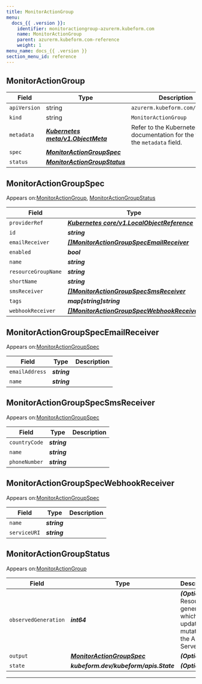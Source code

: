 ```yaml
---
title: MonitorActionGroup
menu:
  docs_{{ .version }}:
    identifier: monitoractiongroup-azurerm.kubeform.com
    name: MonitorActionGroup
    parent: azurerm.kubeform.com-reference
    weight: 1
menu_name: docs_{{ .version }}
section_menu_id: reference
---
```


## MonitorActionGroup
| Field | Type | Description |
| ------ | ----- | ----------- |
| `apiVersion` | string | `azurerm.kubeform.com/v1alpha1` |
|    `kind` | string | `MonitorActionGroup` |
| `metadata` | ***[Kubernetes meta/v1.ObjectMeta](https://kubernetes.io/docs/reference/generated/kubernetes-api/v1.13/#objectmeta-v1-meta)***|Refer to the Kubernetes API documentation for the fields of the `metadata` field.|
| `spec` | ***[MonitorActionGroupSpec](#MonitorActionGroupSpec)***||
| `status` | ***[MonitorActionGroupStatus](#MonitorActionGroupStatus)***||
## MonitorActionGroupSpec

Appears on:[MonitorActionGroup](#MonitorActionGroup), [MonitorActionGroupStatus](#MonitorActionGroupStatus)

| Field | Type | Description |
| ------ | ----- | ----------- |
| `providerRef` | ***[Kubernetes core/v1.LocalObjectReference](https://kubernetes.io/docs/reference/generated/kubernetes-api/v1.13/#localobjectreference-v1-core)***||
| `id` | ***string***||
| `emailReceiver` | ***[[]MonitorActionGroupSpecEmailReceiver](#MonitorActionGroupSpecEmailReceiver)***| ***(Optional)*** |
| `enabled` | ***bool***| ***(Optional)*** |
| `name` | ***string***||
| `resourceGroupName` | ***string***||
| `shortName` | ***string***||
| `smsReceiver` | ***[[]MonitorActionGroupSpecSmsReceiver](#MonitorActionGroupSpecSmsReceiver)***| ***(Optional)*** |
| `tags` | ***map[string]string***| ***(Optional)*** |
| `webhookReceiver` | ***[[]MonitorActionGroupSpecWebhookReceiver](#MonitorActionGroupSpecWebhookReceiver)***| ***(Optional)*** |
## MonitorActionGroupSpecEmailReceiver

Appears on:[MonitorActionGroupSpec](#MonitorActionGroupSpec)

| Field | Type | Description |
| ------ | ----- | ----------- |
| `emailAddress` | ***string***||
| `name` | ***string***||
## MonitorActionGroupSpecSmsReceiver

Appears on:[MonitorActionGroupSpec](#MonitorActionGroupSpec)

| Field | Type | Description |
| ------ | ----- | ----------- |
| `countryCode` | ***string***||
| `name` | ***string***||
| `phoneNumber` | ***string***||
## MonitorActionGroupSpecWebhookReceiver

Appears on:[MonitorActionGroupSpec](#MonitorActionGroupSpec)

| Field | Type | Description |
| ------ | ----- | ----------- |
| `name` | ***string***||
| `serviceURI` | ***string***||
## MonitorActionGroupStatus

Appears on:[MonitorActionGroup](#MonitorActionGroup)

| Field | Type | Description |
| ------ | ----- | ----------- |
| `observedGeneration` | ***int64***| ***(Optional)*** Resource generation, which is updated on mutation by the API Server.|
| `output` | ***[MonitorActionGroupSpec](#MonitorActionGroupSpec)***| ***(Optional)*** |
| `state` | ***kubeform.dev/kubeform/apis.State***| ***(Optional)*** |
---
